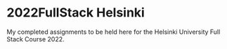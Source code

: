 # 2022FullStack Helsinki
 My completed assignments to be held here for the Helsinki University Full Stack Course 2022. 
